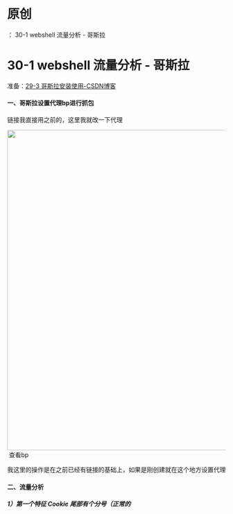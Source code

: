 # 原创
：  30-1 webshell 流量分析 - 哥斯拉

# 30-1 webshell 流量分析 - 哥斯拉

准备：[29-3 哥斯拉安装使用-CSDN博客](https://blog.csdn.net/weixin_43263566/article/details/136949295)

#### 一、哥斯拉设置代理bp进行抓包

链接我直接用之前的，这里我就改一下代理

<img alt="" height="739" src="https://img-blog.csdnimg.cn/direct/c9702aaaba7949a690dafbe268e4c0ca.png" width="1200"/> 查看bp

我这里的操作是在之前已经有链接的基础上，如果是刚创建就在这个地方设置代理

#### 二、流量分析

##### 1）第一个特征 Cookie 尾部有个分号（正常的
